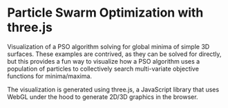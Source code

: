 # Particle Swarm Optimization with three.js

Visualization of a PSO algorithm solving for global minima of simple 3D surfaces. These examples are contrived, as they can be solved for directly, but this provides a fun way to visualize how a PSO algorithm uses a population of particles to collectively search multi-variate objective functions for minima/maxima.

The visualization is generated using three.js, a JavaScript library that uses WebGL under the hood to generate 2D/3D graphics in the browser.